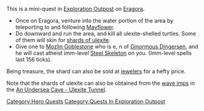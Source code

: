 This is a mini-quest in [Exploration
Outpost](:Category:Exploration_Outpost "wikilink") on
[Eragora](:Category:Eragora "wikilink").

-   Once on Eragora, venture into the water portion of the area by
    teleporting to and following [Mayflower](Mayflower "wikilink").
-   Do downward and run the area, and kill all ulexite-shelled turtles.
    Some of them will skin for [shards of
    ulexite](Shard_Of_Ulexite "wikilink").
-   Give one to [Mozlin Goblestone](Mozlin_Goblestone "wikilink") who is
    e, n of [Ginormous Dingersen](Ginormous_Dingersen "wikilink"), and
    he will cast atheist imm-level [Steel
    Skeleton](Steel_Skeleton "wikilink") on you. (Imm-level spells last
    156 ticks).

Being treasure, the shard can also be sold at
[jewelers](:Category:Shopkeepers "wikilink") for a hefty price.

Note that the shards of ulexite can also be obtained from the [wave
imps](wave_imp "wikilink") in the [An Undersea Cave - Ulexite
Tunnel](An_Undersea_Cave_-_Ulexite_Tunnel "wikilink").

[Category:Hero Quests](Category:Hero_Quests "wikilink") [Category:Quests
In Exploration
Outpost](Category:Quests_In_Exploration_Outpost "wikilink")
